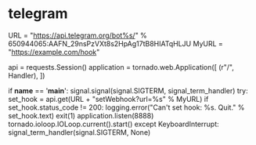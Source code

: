 # telegram
URL = "https://api.telegram.org/bot%s/" % 650944065:AAFN_29nsPzVXt8s2HpAg17tB8HIATqHLJU
MyURL = "https://example.com/hook"

api = requests.Session()
application = tornado.web.Application([
    (r"/", Handler),
])

if __name__ == '__main__':
    signal.signal(signal.SIGTERM, signal_term_handler)
    try:
        set_hook = api.get(URL + "setWebhook?url=%s" % MyURL)
        if set_hook.status_code != 200:
            logging.error("Can't set hook: %s. Quit." % set_hook.text)
            exit(1)
        application.listen(8888)
        tornado.ioloop.IOLoop.current().start()
    except KeyboardInterrupt:
        signal_term_handler(signal.SIGTERM, None)
